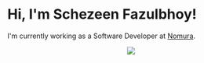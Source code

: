 # Hi, I'm Schezeen Fazulbhoy!

I'm currently working as a Software Developer at [Nomura](https://www.nomura.com/).  

<div style="text-align:center"><img src="https://github-readme-stats.vercel.app/api?username=schezfaz&theme=graywhite&show_icons=true/" /></div>
